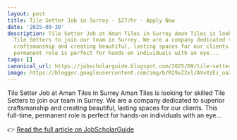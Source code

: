 ```yaml
---
layout: post
title: Tile Setter Job in Surrey - $27/hr - Apply Now
date: '2025-09-30'
description: Tile Setter Job at Aman Tiles in Surrey Aman Tiles is looking for skilled
  Tile Setters to join our team in Surrey. We are a company dedicated to superior
  craftsmanship and creating beautiful, lasting spaces for our clients. This full-time,
  permanent role is perfect for hands-on individuals with an eye...
tags: []
canonical_url: https://jobscholarguide.blogspot.com/2025/09/tile-setter-job-in-surrey-27hr-apply-now.html
image: https://blogger.googleusercontent.com/img/b/R29vZ2xl/AVvXsEi_oa2V0Tx4y-ZxQKT6CjUopFtwd_x4diBVSHEfWma0Qvxb8daiq5xzS5E8iTJS55CdORT4dgnoXJE77xg6bFY0hVJeqJW8ri65NAa2-ptMrU54HHkJKRg1TjktapcP81h37Y8DIK_xsJQfFI_vRmsJrJ-VY5tJNaWPXQUGZUVRLa4EolIiH7kTGoxabrLc/s72-c/Tile%20Setter%20Job%20in%20Surrey%20Apply%20Now.png
---
```


Tile Setter Job at Aman Tiles in Surrey Aman Tiles is looking for skilled Tile Setters to join our team in Surrey. We are a company dedicated to superior craftsmanship and creating beautiful, lasting spaces for our clients. This full-time, permanent role is perfect for hands-on individuals with an eye...

<!--more-->

👉 [Read the full article on JobScholarGuide](https://jobscholarguide.blogspot.com/2025/09/tile-setter-job-in-surrey-27hr-apply-now.html)
